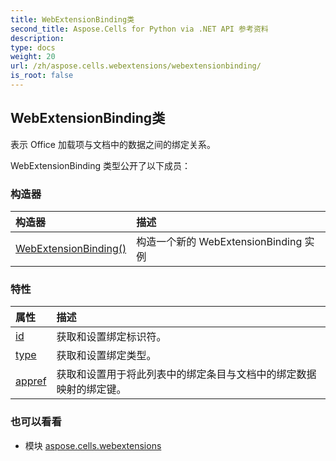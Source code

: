 ```yaml
---
title: WebExtensionBinding类
second_title: Aspose.Cells for Python via .NET API 参考资料
description:
type: docs
weight: 20
url: /zh/aspose.cells.webextensions/webextensionbinding/
is_root: false
---
```

## WebExtensionBinding类
表示 Office 加载项与文档中的数据之间的绑定关系。



WebExtensionBinding 类型公开了以下成员：

### 构造器
|构造器|描述|
| :- | :- |
| [WebExtensionBinding()](/cells/python-net/zh/aspose.cells.webextensions/webextensionbinding/__init__/#) |构造一个新的 WebExtensionBinding 实例|


### 特性
|属性|描述|
| :- | :- |
| [id](/cells/python-net/zh/aspose.cells.webextensions/webextensionbinding/id) |获取和设置绑定标识符。|
| [type](/cells/python-net/zh/aspose.cells.webextensions/webextensionbinding/type) |获取和设置绑定类型。|
| [appref](/cells/python-net/zh/aspose.cells.webextensions/webextensionbinding/appref) |获取和设置用于将此列表中的绑定条目与文档中的绑定数据映射的绑定键。|



### 也可以看看
* 模块 [aspose.cells.webextensions](..)
